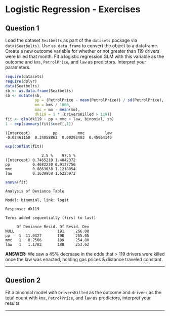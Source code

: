 # Logistic Regression - Exercises



## Question 1

Load the dataset `Seatbelts` as part of the `datasets` package via `data(Seatbelts)`. Use `as.data.frame` to convert the object to a dataframe. Create a new outcome variable for whether or not greater than 119 drivers were killed that month. Fit a logistic regression GLM with this variable as the outcome and `kms`, `PetrolPrice`, and `law` as predictors. Interpret your parameters.


```r
require(datasets)
require(dplyr)
data(Seatbelts)
sb <- as.data.frame(Seatbelts)
sb <- mutate(sb,
             pp = (PetrolPrice - mean(PetrolPrice)) / sd(PetrolPrice),
             mm = kms / 1000,
             mmc = mm - mean(mm),
             dk119 = 1 * (DriversKilled > 119))
fit <- glm(dk119 ~ pp + mmc + law, binomial, sb)
1 - exp(summary(fit)$coef[,1])
```

```
(Intercept)          pp         mmc         law 
-0.02461150  0.34058863  0.00293403  0.45964149 
```

```r
exp(confint(fit))
```

```
                2.5 %    97.5 %
(Intercept) 0.7465210 1.4042372
pp          0.4682230 0.9137756
mmc         0.8863038 1.1218054
law         0.1639968 1.6223972
```

```r
anova(fit)
```

```
Analysis of Deviance Table

Model: binomial, link: logit

Response: dk119

Terms added sequentially (first to last)

     Df Deviance Resid. Df Resid. Dev
NULL                   191     266.08
pp    1  11.0327       190     255.05
mmc   1   0.2566       189     254.80
law   1   1.1782       188     253.62
```

**ANSWER:** We saw a 45% decrease in the odds that > 119 drivers were killed once the law was enacted, holding gas prices & distance traveled constant.

---

## Question 2

Fit a binomial model with `DriversKilled` as the outcome and `drivers` as the total count with `kms`, `PetrolPrice`, and `law` as predictors, interpret your results.



---
